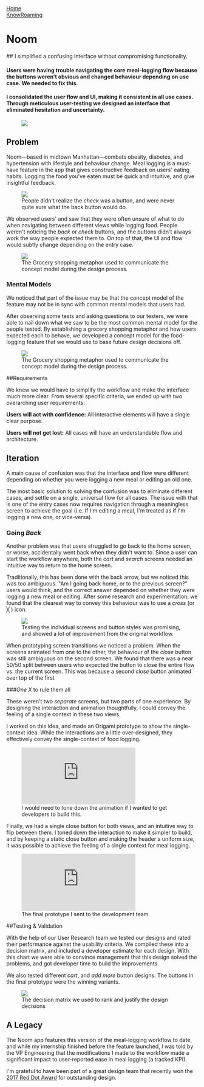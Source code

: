 <div class="folio-nav prev home">
	<a href="../">Home</a>
</div>
<div class="folio-nav next knowroaming">
	<a href="?p=knowroaming">KnowRoaming</a>
</div>

# Noom

<div class="tldr" markdown=1>
## I simplified a confusing interface without compromising functionality.

#### Users were having trouble navigating the core meal-logging flow because the buttons weren’t obvious and changed behaviour depending on use case. We needed to fix this.

#### I consolidated the user flow and UI, making it consistent in all use cases. Through meticulous user-testing we designed an interface that eliminated hesitation and uncertainty.
</div>

<figure class='folio_image' id='hero'>
	<img src='../includes/portfolio_images/noom/noom_logging-isolated.png'>
<figcaption></figcaption>
</figure>

## Problem

Noom—based in midtown Manhattan—combats obesity, diabetes, and hypertension with lifestyle and behaviour change. Meal logging is a must-have feature in the app that gives constructive feedback on users' eating habits. Logging the food you’ve eaten must be quick and intuitive, and give insightful feedback.

<figure class='folio_image' id='existing'>
	<a target='_blank'>
		<img src='../includes/portfolio_images/noom/noom_logging-existing.png'>
	</a>
<figcaption>People didn't realize the <em>check</em> was a button, and were never quite sure what the back button would do.</figcaption>
</figure>

We observed users' and saw that they were often unsure of what to do when navigating between different views while logging food. People weren't noticing the _back_ or _check_ buttons, and the buttons didn't always work the way people expected them to. On top of that, the UI and flow would subtly change depending on the entry case.

<figure class='folio_image' id='existing-flowchart'>
		<img src='../includes/portfolio_images/noom/noom_existing-flowchart.jpg'>
<figcaption>The Grocery shopping metaphor used to communicate the concept model during the design process.</figcaption>
</figure>

### Mental Models

We noticed that part of the issue may be that the concept model of the feature may not be in sync with common mental models that users had.

After observing some tests and asking questions to our testers, we were able to nail down what we saw to be the most common mental model for the people tested. By establishing a grocery shopping metaphor and how users expected each to behave, we developed a concept model for the food-logging feature that we would use to base future design decisions off.

<figure class='folio_image' id='concept-model'>
		<img src='../includes/portfolio_images/noom/noom-concept-model.png'>
<figcaption>The Grocery shopping metaphor used to communicate the concept model during the design process.</figcaption>
</figure>

##Requirements

We knew we would have to simplify the workflow and make the interface much more clear. From several specific criteria, we ended up with two overarching user requirements:

**Users will act with confidence:** All interactive elements will have a single clear purpose.

**Users will not get lost:** All cases will have an understandable  flow and architecture.

## Iteration

A main cause of confusion was that the interface and flow were different depending on whether you were logging a new meal or editing an old one. 

The most basic solution to solving the confusion was to eliminate different cases, and settle on a single, universal flow for all cases. The issue with that is one of the entry cases now requires navigation through a meaningless screen to achieve the goal (i.e. If I'm editing a meal, I'm treated as if I'm logging a new one, or vice-versa).

### Going *Back*

Another problem was that users struggled to go back to the home screen, or worse, accidentally went back when they didn't want to. Since a user can start the workflow anywhere, both the _cart_ and _search_ screens needed an intuitive way to return to the home screen.

Traditionally, this has been done with the back arrow, but we noticed this was too ambiguous. "Am I going back home, or to the previous screen?" users would think, and the correct answer depended on whether they were logging a new meal or editing. After some research and experimentation, we found that the clearest way to convey this behaviour was to use a _cross_ (or ╳ ) icon.

<figure class='folio_image' id='img2'>
	<a target='_blank'>
		<img src='../includes/portfolio_images/noom/noom_logging-vc.png'>
	</a>
<figcaption>Testing the individual screens and button styles was promising, and showed a lot of improvement from the original workflow.</figcaption>
</figure>

When prototyping screen transitions we noticed a problem. 
When the screens animated from one to the other, the behaviour of the _close_ button was still ambiguous on the second screen. We found that there was a near 50/50 split between users who expected the button to close the entire flow vs. the current screen. This was because a second _close_ button animated over top of the first

###*One X* to rule them all

These weren’t two _separate_ screens, but two parts of one experience. By designing the interaction and animation thoughtfully, I could convey the feeling of a single context in these two views.

I worked on this idea, and made an Origami prototype to show the single-context idea. While the interactions are a little over-designed, they effectively convey the single-context of food logging. 

<figure class='folio_image' id='origami-prototype'>
	<iframe src="https://player.vimeo.com/video/157767592/?title=0&amp;byline=0&amp;loop=1" frameborder="0" webkitallowfullscreen mozallowfullscreen allowfullscreen></iframe>
<figcaption>I would need to tone down the animation if I wanted to get developers to build this.</figcaption>
</figure>

Finally, we had a single close button for both views, and an intuitive way to flip between them. I toned down the interaction to make it simpler to build, and by keeping a static close button and making the header a uniform size, it was possible to achieve the feeling of a single context for meal logging.

<figure class='folio_image' id='final-prototype'>
	<iframe src="https://player.vimeo.com/video/157767466/?title=0&amp;byline=0&amp;loop=1" frameborder="0" webkitallowfullscreen mozallowfullscreen allowfullscreen></iframe>
<figcaption>The final prototype I sent to the development team</figcaption>
</figure>


##Testing & Validation

With the help of our User Research team we tested our designs and rated their performance against the usability criteria. We compiled these into a decision matrix, and included a developer estimate for each design. With this chart we were able to convince management that this design solved the problems, and got developer time to build the improvements.

We also tested different _cart_, and _add more_ button designs. The buttons in the final prototype were the winning variants. 

<figure class='folio_image' id='img2'>
	<a target='_blank'>
		<img src='../includes/portfolio_images/noom/noom_logging-matrix.png'>
	</a>
<figcaption>The decision matrix we used to rank and justify the design decisions</figcaption>
</figure>

## A Legacy
The Noom app features this version of the meal-logging workflow to date, and while my internship finished before the feature launched, I was told by the VP Engineering that the modifications I made to the workflow made a significant impact to user-reported ease in meal logging (a tracked KPI). 

I'm grateful to have been part of a great design team that recently won the [2017 Red Dot Award](https://www.newswire.com/news/noom-coach-is-awarded-the-2017-red-dot-award-for-outstanding-design-19935974) for outstanding design.

